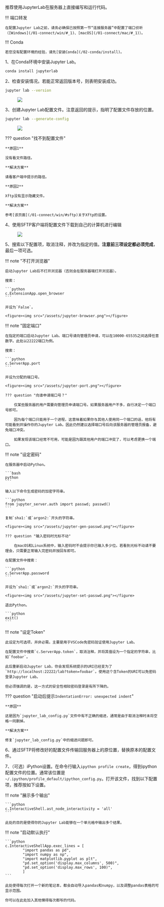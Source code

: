 推荐使用JupyterLab在服务器上直接编写和运行代码。

!!! 端口转发
	
	在配置Jupyter Lab之前，请务必确保已按照第一节“连接服务器”中配置了端口侦听（[Windows](/01-connect/win/#_1)、[macOS](/01-connect/mac/#_1)）。

!!! Conda

	若您没有配置环境的经验，请先[安装Conda](/02-conda/install)。

1、在Conda环境中安装Jupyter Lab。

```bash
conda install jupyterlab
```

2、检查安装情况。若能正常返回版本号，则表明安装成功。

```bash
jupyter lab --version
```

<figure><img src="/assets/jupyter-version.png"></figure>

3、创建Jupyter Lab配置文件。注意返回的提示，指明了配置文件存放的位置。

```bash
jupyter lab --generate-config
```

<figure><img src="/assets/jupyter-config-path.png"></figure>

??? question "找不到配置文件"

	**原因1**
	
	没有看文件路径。
	
	**解决方案**
	
	请看客户端中提示的路径。
	
	**原因2**
	
	Xftp没有显示隐藏文件。
	
	**解决方案**
	
	参考[该页面](/01-connect/win/#sftp)关于Xftp的设置。

4、使用SFTP客户端将配置文件下载到自己的计算机进行编辑

<figure><img src="/assets/jupyter-config.png"></figure>

5、搜索以下配置项，取消注释，并改为指定的值。**注意前三项设定都必须完成**，最后一项可选。

!!! note "不打开浏览器"
	
	启动Jupyter Lab后不打开浏览器（否则会在服务器端打开浏览器）。
	
	搜索：
	
	```python
	c.ExtensionApp.open_browser
	```
	
	并设为`False`。
	
	<figure><img src="/assets/jupyter-browser.png"></figure>

!!! note "固定端口"

	在指定的端口启动Jupyter Lab。端口号请向管理员申请，可以在10000-65535之间选择任意数字。此处以22222端口为例。
	
	搜索：
	
	```python
	c.ServerApp.port
	```
	
	并设为分配的端口号。
	
	<figure><img src="/assets/jupyter-port.png"></figure>
	
	??? question "向谁申请端口号？"
		
		仅某些服务器的用户需要向管理员申请端口号。如果服务器用户不多，自行决定一个端口号即可。
		
		因为每个端口只能用于一个进程，这意味着如果你与其他人使用同一个端口的话，他将有可能看到并操作你的Jupyter Lab。因此仍然建议选择端口号后向该服务器的管理员报备，避免端口冲突。
		
		如果发现该端口经常不可用，可能是因为跟其他用户的端口冲突了，可以考虑更换一个端口。

!!! note "设定密码"

	在服务器中启动Python。
	
	```bash
	python
	```
	
	输入以下命令生成密码的加密字符串。
	
	```python
	from jupyter_server.auth import passwd; passwd()
	```
	
	复制`sha1:`或`argon2:`开头的字符串。
	
	<figure><img src="/assets/jupyter-gen-passwd.png"></figure>
	
	??? question "输入密码时光标不动"
	
	    在macOS和Linux系统中，输入密码时不会提示你已输入多少位。若看到光标不动请不要理会，只需要正常输入完密码并按回车即可。
	
	在配置文件中搜索：
	
	```python
	c.ServerApp.password
	```
	
	并设为`sha1:`或`argon2:`开头的字符串。
	
	<figure><img src="/assets/jupyter-set-passwd.png"></figure>
	
	退出Python。
	
	```python
	exit()
	```

!!! note "设定Token"
	
	此设定为可选项，并非必需。主要是用于VSCode免密码验证使用Jupyter Lab。
	
	在配置文件中搜索`c.ServerApp.token`，取消注释，并将其值设为一个指定的字符串，比如`foobar`。
	
	此后重新启动Jupyter Lab，你会发现系统提示的URI已经变为了`http://localhost:22222/lab?token=foobar`。使用这个含Token的URI可以免密码登录Jupyter Lab。
	
	但必须强调的是，这一方式的安全性相较密码登录是有所下降的。
	
??? question "启动后提示`IndentationError: unexpected indent`"

	**原因**
	
	这是因为`jupyter_lab_config.py`文件中有不正确的缩进，通常是由于取消注释时未将空格一同删掉。
	
	**解决方案**
	
	修复`jupyter_lab_config.py`中的缩进问题即可。


6、通过SFTP将修改好的配置文件传输回服务器上的原位置，替换原本的配置文件。

7、（可选）iPython设置。在命令行输入`ipython profile create`，得到ipython配置文件的位置。通常该位置是`~/.ipython/profile_default/ipython_config.py`。打开该文件，找到以下配置项，推荐按如下设置。

!!! note "展示多个输出"
    
    ```python
    c.InteractiveShell.ast_node_interactivity = 'all'
    ```
    
    此处的目的是使得你的Jupyter Lab能够在一个单元格中输出多个结果。

!!! note "启动默认执行"

    ```python
    c.InteractiveShellApp.exec_lines = [
            "import pandas as pd",
            "import numpy as np",
            "import matplotlib.pyplot as plt",
            "pd.set_option('display.max_columns', 500)",
            "pd.set_option('display.max_rows', 100)",
            ]
    ```
    
    此处使得每次打开一个新的笔记本，都会自动导入pandas和numpy，以及调整pandas表格的可显示范围。
    
    你可以在此处加入其他懒得每次都写的代码。